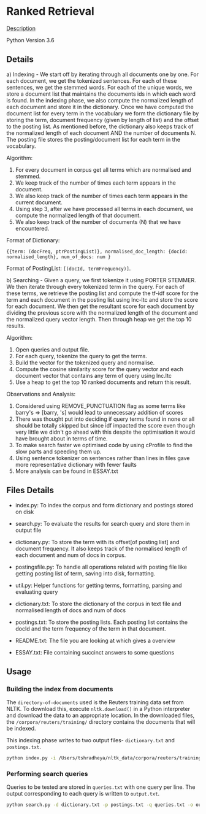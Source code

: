 # Ranked Retrieval

[Description](https://www.comp.nus.edu.sg/~cs3245/hw3-vsm.html)

Python Version 3.6


## Details

a) Indexing - We start off by iterating through all documents one by one. For each document, we get the tokenized sentences.
For each of these sentences, we get the stemmed words. For each of the unique words, we store a document list that maintains
the documents ids in which each word is found. In the indexing phase, we also compute the normalized length of each document
and store it in the dictionary.
Once we have computed the document list for every term in the vocabulary we form the dictionary file by storing the term,
document frequency (given by length of list) and the offset to the posting list. As mentioned before, the dictionary also
keeps track of the normalized length of each document AND the number of documents N. The posting file stores the posting/document list
for each term in the vocabulary.

Algorithm:

1. For every document in corpus get all terms which are normalised and stemmed.
2. We keep track of the number of times each term appears in the document.
3. We also keep track of the number of times each term appears in the current document.
4. Using step 3, after we have processed all terms in each document, we compute the normalized length of that document.
5. We also keep track of the number of documents (N) that we have encountered.

Format of Dictionary: 
```
{{term: (docFreq, ptrPostingList)}, normalised_doc_length: {docId: normalised_length}, num_of_docs: num }
```
Format of PostingList: `[(docId, termFrequency)]`.


b) Searching - Given a query, we first tokenize it using PORTER STEMMER. We then iterate through every tokenized term in the query.
For each of these terms, we retrieve the posting list and compute the tf-idf score for the term and each document in the posting
list using lnc-ltc and store the score for each document. We then get the resultant score for each document by dividing the previous
score with the normalized length of the document and the normalized query vector length. Then through heap we get the top 10 results.

Algorithm:

1. Open queries and output file.
2. For each query, tokenize the query to get the terms.
3. Build the vector for the tokenized query and normalise.
4. Compute the cosine similarity score for the query vector and each document vector that contains any term of query using lnc.ltc
5. Use a heap to get the top 10 ranked documents and return this result.


Observations and Analysis:
1. Considered using REMOVE_PUNCTUATION flag as some terms like barry's => [barry, 's] would lead to unnecessary addition of scores
2. There was thought put into deciding if query terms found in none or all should be totally skipped but since idf impacted the score even
though very little we didn't go ahead with this despite the optimisation it would have brought about in terms of time.
3. To make search faster we optimised code by using cProfile to find the slow parts and speeding them up.
4. Using sentence tokenizer on sentences rather than lines in files gave more representative dictionary with fewer faults
5. More analysis can be found in ESSAY.txt

## Files Details

- index.py: To index the corpus and form dictionary and postings stored on disk
- search.py: To evaluate the results for search query and store them in output file
- dictionary.py: To store the term with its offset[of posting list] and document frequency. It also keeps track of the normalised length of each document and num of docs in corpus.
- postingsfile.py: To handle all operations related with posting file like getting posting list of term, saving into disk, formatting.
- util.py: Helper functions for getting terms, formatting, parsing and evaluating query
- dictionary.txt: To store the dictionary of the corpus in text file and normalised length of docs and num of docs
- postings.txt: To store the posting lists. Each posting list contains the docId and the term frequency of the term in that document.

- README.txt: The file you are looking at which gives a overview
- ESSAY.txt: File containing succinct answers to some questions

## Usage

### Building the index from documents

The `directory-of-documents` used is the Reuters training data set from NLTK. 
To download this, execute `nltk.download()` in a Python interpreter and download the data to an appropriate location.
In the downloaded files, the `/corpora/reuters/training/` directory contains the documents that will be indexed.

This indexing phase writes to two output files- `dictionary.txt` and `postings.txt`.

```sh
python index.py -i /Users/tshradheya/nltk_data/corpora/reuters/training/ -d dictionary.txt -p postings.txt
```

### Performing search queries

Queries to be tested are stored in `queries.txt` with one query per line.
The output corresponding to each query is written to `output.txt`.

```sh
python search.py -d dictionary.txt -p postings.txt -q queries.txt -o output.txt
```
